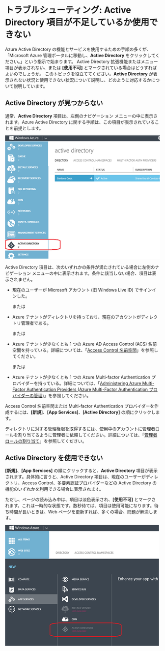 <properties
   pageTitle="トラブルシューティング: Active Directory 項目が不足しているか使用できない | Microsoft Azure"
	description="Microsoft Azure 管理ポータルに Active Directory メニュー項目が表示されないときの対処方法。"
	services="active-directory"
	documentationCenter="na"
	authors="msmbaldwin"
	manager="mbaldwin"
	editor=""/>

<tags
   ms.service="active-directory"
	ms.devlang="na"
	ms.topic="article"
	ms.tgt_pltfrm="na"
	ms.workload="identity"
	ms.date="08/24/2015"
	ms.author="mbaldwin"/>

# トラブルシューティング: Active Directory 項目が不足しているか使用できない

Azure Active Directory の機能とサービスを使用するための手順の多くが、「Microsoft Azure 管理ポータルに移動し、**Active Directory** をクリックしてください。」という指示で始まります。 Active Directory 拡張機能またはメニュー項目が表示されない、または **[使用不可]** とマークされている場合はどうすればよいのでしょうか。 このトピックを役立ててください。**Active Directory** が表示されない状況と使用できない状況について説明し、どのように対応するかについて説明しています。

## Active Directory が見つからない

通常、**Active Directory** 項目は、左側のナビゲーション メニューの中に表示されます。Azure Active Directory に関する手順は、この項目が表示されていることを前提とします。

![画面ショット: Azure 内の Active Directory](./media/active-directory-troubleshooting/typical-view.png)

Active Directory 項目は、次のいずれかの条件が満たされている場合に左側のナビゲーション メニューの中に表示されます。条件に該当しない場合、項目は表示されません。

* 現在のユーザーが Microsoft アカウント (旧 Windows Live ID) でサインインした。

    または

* Azure テナントがディレクトリを持っており、現在のアカウントがディレクトリ管理者である。

    または

* Azure テナントが少なくとも 1 つの Azure AD Access Control (ACS) 名前空間を持っている。詳細については、「[Access Control 名前空間](https://msdn.microsoft.com/library/azure/gg185908.aspx)」を参照してください。

    または

* Azure テナントが少なくとも 1 つの Azure Multi-factor Authentication プロバイダーを持っている。詳細については、「[Administering Azure Multi-Factor Authentication Providers (Azure Multi-Factor Authentication プロバイダーの管理)](multi-factor-authentication-get-started-cloud.md/creating-an-azure-multi-factor-auth-provider)」を参照してください。

Access Control 名前空間または Multi-factor Authentication プロバイダーを作成するには、**[新規]**、**[App Services]**、**[Active Directory]** の順にクリックします。

ディレクトリに対する管理権限を取得するには、使用中のアカウントに管理者ロールを割り当てるように管理者に依頼してください。詳細については、「[管理者ロールの割り当て](active-directory-assign-admin-roles.md)」を参照してください。

## Active Directory を使用できない

**[新規]**、**[App Services]** の順にクリックすると、**Active Directory** 項目が表示されます。具体的に言うと、Active Directory 項目は、現在のユーザーがディレクトリ、Access Control、多要素認証プロバイダーなどの Active Directory の機能のいずれかを利用できる場合に表示されます。

ただし、ページの読み込み中は、項目は淡色表示され、**[使用不可]** とマークされます。これは一時的な状態です。数秒待てば、項目は使用可能になります。待ち時間が長いときは、Web ページを更新すれば、多くの場合、問題が解決します。

![画面ショット: Active Directory を使用できない](./media/active-directory-troubleshooting/not-available.png)

<!---HONumber=August15_HO9-->